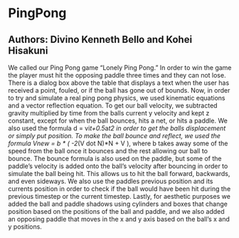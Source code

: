 # PingPong

Authors: Divino Kenneth Bello and Kohei Hisakuni
----------------------------------------------------------------------------------------------------------------------------

We called our Ping Pong game “Lonely Ping Pong.” In order to win the game the player must hit the opposing paddle three times and they can not lose. There is a dialog box above the table that displays a text when the user has received a point, fouled, or if the ball has gone out of bounds. Now, in order to try and simulate a real ping pong physics, we used kinematic equations and a vector reflection equation. To get our ball velocity, we subtracted gravity multiplied by time from the balls current y velocity and kept z constant, except for when the ball bounces, hits a net, or hits a paddle. We also used the formula d = vi*t+0.5*a*t2 in order to get the balls displacement or simply put position. To make the ball bounce and reflect, we used the formula Vnew = b * ( -2*(V dot N)*N + V ), where b takes away some of the speed from the ball once it bounces and the rest allowing our ball to bounce. The bounce formula is also used on the paddle, but some of the paddle’s velocity is added onto the ball’s velocity after bouncing in order to simulate the ball being hit. This allows us to hit the ball forward, backwards, and even sideways. We also use the paddles previous position and its currents position in order to check if the ball would have been hit during the previous timestep or the current timestep. Lastly, for aesthetic purposes we added the ball and paddle shadows using cylinders and boxes that change position based on the positions of the ball and paddle, and we also added an opposing paddle that moves in the x and y axis based on the ball’s x and y positions. 
